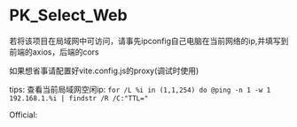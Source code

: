 # PK_Select_Web
若将该项目在局域网中可访问，请事先ipconfig自己电脑在当前网络的ip,并填写到前端的axios，后端的cors

如果想省事请配置好vite.config.js的proxy(调试时使用)

tips:
查看当前局域网空闲ip:
```for /L %i in (1,1,254) do @ping -n 1 -w 1 192.168.1.%i | findstr /R /C:"TTL="```


Official:


